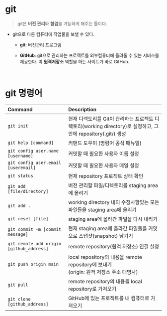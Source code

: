 # git
> git은 **버전 관리**와 **협업**을 가능하게 해주는 툴이다.

- git으로 다른 컴퓨터에 작업물을 보낼 수 있다.

  - **git**: 버전관리 프로그램

  - **GitHub**: git으로 관리하는 프로젝트를 외부컴퓨터에 올려둘 수 있는 서비스를 제공한다. 이 **원격저장소** 역할을 하는 사이트가 바로 GitHub.

<br/>

# git 명령어
| Command                                  | Description                                                  |
| :--------------------------------------- | :----------------------------------------------------------- |
| `git init`                               | 현재 디렉토리를 Git이 관리하는 프로젝트 디렉토리(working directory)로 설정하고, 그 안에 repository(.git/) 생성 |
| `git help [command]`                     | 커맨드 도우미 (명령어 공식 매뉴얼)                           |
| `git config user.name [username]`        | 커밋할 때 필요한 사용자 이름 설정                            |
| `git config user.email [useremail]`      | 커밋할 때 필요한 사용자 메일 설정                            |
| `git status`                             | 현재 repository 프로젝트 상태 확인                           |
| `git add [file/directory]`               | 버전 관리할 파일/디렉토리를 staging area에 올리기            |
| `git add .`                              | working directory 내의 수정사항있는 모든 파일들을 staging area에 올리기 |
| `git reset [file]`                       | staging area에 올라간 파일을 다시 내리기                     |
| `git commit -m [commit message]`         | 현재 staging area에 올라간 파일들을 커밋으로 스냅샷(snapshot) 남기기 |
| `git remote add origin [github_address]` | remote repository(원격 저장소) 연결 설정                     |
| `git push origin main`                   | local repository의 내용을 remote repository에 보내기<br />(origin: 원격 저장소 주소 대명사) |
| `git pull`                               | remote repository의 내용을 local repository로 가져오기       |
| `git clone [github_address]`             | GitHub에 있는 프로젝트를 내 컴퓨터로 가져오기                |
